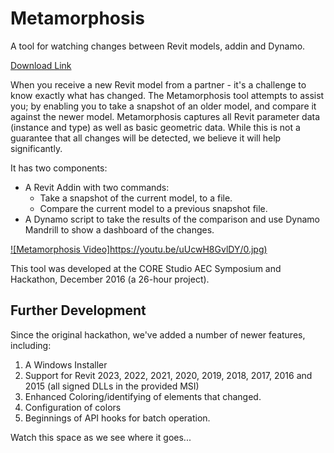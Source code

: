 # Metamorphosis
A tool for watching changes between Revit models, addin and Dynamo.

[Download Link](https://github.com/mattmas/Metamorphosis/blob/master/addin/MetamorphosisInstaller.zip)

When you receive a new Revit model from a partner - it's a challenge to know exactly what has changed.
The Metamorphosis tool attempts to assist you; by enabling you to take a snapshot of an older model, and compare it against the newer model.
Metamorphosis captures all Revit parameter data (instance and type) as well as basic geometric data. While this is not a guarantee that all changes will be detected, we believe it will help significantly.

It has two components:
  - A Revit Addin with two commands:
     - Take a snapshot of the current model, to a file.
     - Compare the current model to a previous snapshot file.
  - A Dynamo script to take the results of the comparison and use Dynamo Mandrill to show a dashboard of the changes.


[![Metamorphosis Video]https://youtu.be/uUcwH8GvlDY/0.jpg)](https://youtu.be/uUcwH8GvlDY)

This tool was developed at the CORE Studio AEC Symposium and Hackathon, December 2016 (a 26-hour project).

## Further Development
Since the original hackathon, we've added a number of newer features, including:
1. A Windows Installer
2. Support for Revit 2023, 2022, 2021, 2020, 2019, 2018, 2017, 2016 and 2015  (all signed DLLs in the provided MSI)
3. Enhanced Coloring/identifying of elements that changed.
4. Configuration of colors
5. Beginnings of API hooks for batch operation.

Watch this space as we see where it goes...
